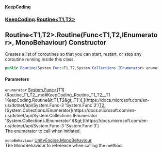 #### [KeepCoding](index.md 'index')
### [KeepCoding](KeepCoding.md 'KeepCoding').[Routine&lt;T1,T2&gt;](Routine_T1_T2_.md 'KeepCoding.Routine&lt;T1,T2&gt;')
## Routine&lt;T1,T2&gt;.Routine(Func&lt;T1,T2,IEnumerator&gt;, MonoBehaviour) Constructor
Creates a list of coroutines so that you can start, restart, or stop any coroutine running inside this class.  
```csharp
public Routine(System.Func<T1,T2,System.Collections.IEnumerator> enumerator, MonoBehaviour monoBehaviour);
```
#### Parameters
<a name='KeepCoding_Routine_T1_T2__Routine(System_Func_T1_T2_System_Collections_IEnumerator__MonoBehaviour)_enumerator'></a>
`enumerator` [System.Func&lt;](https://docs.microsoft.com/en-us/dotnet/api/System.Func-3 'System.Func`3')[T1](Routine_T1_T2_.md#KeepCoding_Routine_T1_T2__T1 'KeepCoding.Routine&lt;T1,T2&gt;.T1')[,](https://docs.microsoft.com/en-us/dotnet/api/System.Func-3 'System.Func`3')[T2](Routine_T1_T2_.md#KeepCoding_Routine_T1_T2__T2 'KeepCoding.Routine&lt;T1,T2&gt;.T2')[,](https://docs.microsoft.com/en-us/dotnet/api/System.Func-3 'System.Func`3')[System.Collections.IEnumerator](https://docs.microsoft.com/en-us/dotnet/api/System.Collections.IEnumerator 'System.Collections.IEnumerator')[&gt;](https://docs.microsoft.com/en-us/dotnet/api/System.Func-3 'System.Func`3')  
The enumerator to call when initiated.
  
<a name='KeepCoding_Routine_T1_T2__Routine(System_Func_T1_T2_System_Collections_IEnumerator__MonoBehaviour)_monoBehaviour'></a>
`monoBehaviour` [UnityEngine.MonoBehaviour](https://docs.microsoft.com/en-us/dotnet/api/UnityEngine.MonoBehaviour 'UnityEngine.MonoBehaviour')  
The MonoBehaviour to reference when calling the method.
  
